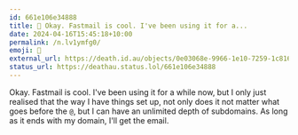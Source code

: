 ```yaml
---
id: 661e106e34888
title: 📧 Okay. Fastmail is cool. I've been using it for a...
date: 2024-04-16T15:45:18+10:00
permalink: /n.lv1ymfg0/
emoji: 📧
external_url: https://death.id.au/objects/0e03068e-9966-1e10-7259-1c8160567430
status_url: https://deathau.status.lol/661e106e34888
---
```


Okay. Fastmail is cool.
I've been using it for a while now, but I only just realised that the way I have things set up, not only does it not matter what goes before the `@`, but I can have an unlimited depth of subdomains. As long as it ends with my domain, I'll get the email.
